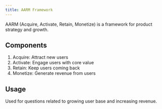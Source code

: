 ```yaml
---
title: AARM Framework
---
```


AARM (Acquire, Activate, Retain, Monetize) is a framework for product strategy and growth.

## Components

1. Acquire: Attract new users
2. Activate: Engage users with core value
3. Retain: Keep users coming back
4. Monetize: Generate revenue from users

## Usage

Used for questions related to growing user base and increasing revenue.
